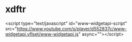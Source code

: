 # xdftr
&lt;script type="text/javascript" id="www-widgetapi-script" src="https://www.youtube.com/s/player/d552837c/www-widgetapi.vflset/www-widgetapi.js" async="">&lt;/script>
